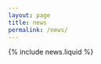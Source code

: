 ```yaml
---
layout: page
title: news
permalink: /news/
---
```


{% include news.liquid %}

<!-- Keep this hidden -->
